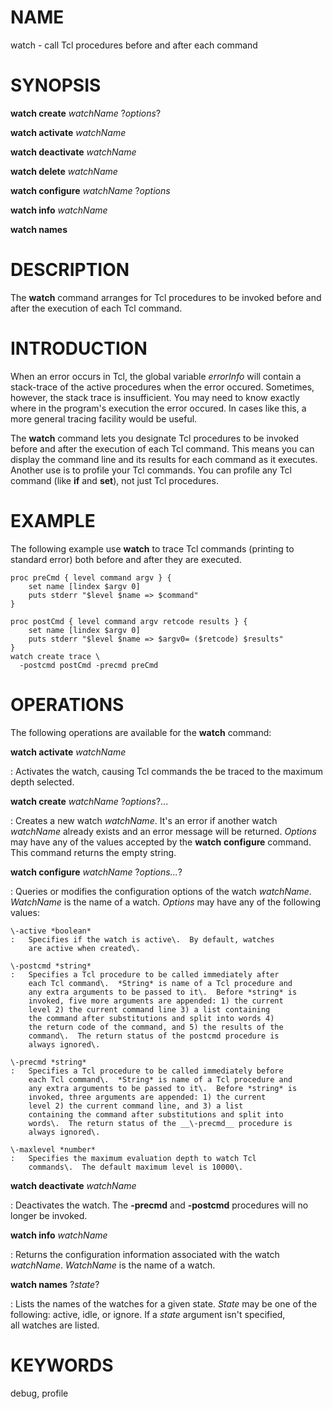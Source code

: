 

NAME
====

watch \- call Tcl procedures before and after each command

SYNOPSIS
========

__watch create__ *watchName* ?*options*?  

__watch activate__ *watchName*  

__watch deactivate__ *watchName*  

__watch delete__ *watchName*  

__watch configure__ *watchName* ?*options*  

__watch info__ *watchName*  

__watch names__  

DESCRIPTION
===========

The __watch__ command arranges for Tcl procedures to be invoked before and
after the execution of each Tcl command\.  

INTRODUCTION
============

When an error occurs in Tcl, the global variable *errorInfo* will contain
a stack\-trace of the active procedures when the error occured\.
Sometimes, however, the stack trace is insufficient\.  You may need to
know exactly where in the program\'s execution the error occured\.  In
cases like this, a more general tracing facility would be useful\.

The __watch__ command lets you designate Tcl procedures to be invoked
before and after the execution of each Tcl command\.  This means you can
display the command line and its results for each command as it
executes\.  Another use is to profile your Tcl commands\.  You can
profile any Tcl command (like __if__ and __set__), not just Tcl procedures\.

EXAMPLE
=======

The following example use __watch__ to trace Tcl commands (printing to
standard error) both before and after they are executed\.

~~~~~
proc preCmd { level command argv } {
    set name [lindex $argv 0]
    puts stderr "$level $name => $command"
}

proc postCmd { level command argv retcode results } {
    set name [lindex $argv 0]
    puts stderr "$level $name => $argv0= ($retcode) $results"
}
watch create trace \
  -postcmd postCmd -precmd preCmd
~~~~~

OPERATIONS
==========

The following operations are available for the __watch__ command:

__watch activate__ *watchName*

:   Activates the watch, causing Tcl commands the be traced to the
    maximum depth selected\.  

__watch create__ *watchName* ?*options*?\.\.\.

:   Creates a new watch *watchName*\. It\'s an error if another watch
    *watchName* already exists and an error message will be returned\.
    *Options* may have any of the values accepted by the __watch__
    __configure__ command\.  This command returns the empty string\.

__watch configure__ *watchName* ?*options\.\.\.*?

:   Queries or modifies the configuration options of the watch
    *watchName*\.  *WatchName* is the name of a watch\.  *Options* may have
    any of the following values:  

    \-active *boolean*
    :   Specifies if the watch is active\.  By default, watches
        are active when created\.  

    \-postcmd *string*
    :   Specifies a Tcl procedure to be called immediately after
        each Tcl command\.  *String* is name of a Tcl procedure and
        any extra arguments to be passed to it\.  Before *string* is
        invoked, five more arguments are appended: 1) the current
        level 2) the current command line 3) a list containing
        the command after substitutions and split into words 4)
        the return code of the command, and 5) the results of the
        command\.  The return status of the postcmd procedure is
        always ignored\.  

    \-precmd *string*
    :   Specifies a Tcl procedure to be called immediately before
        each Tcl command\.  *String* is name of a Tcl procedure and
        any extra arguments to be passed to it\.  Before *string* is
        invoked, three arguments are appended: 1) the current
        level 2) the current command line, and 3) a list
        containing the command after substitutions and split into
        words\.  The return status of the __\-precmd__ procedure is
        always ignored\.  

    \-maxlevel *number*
    :   Specifies the maximum evaluation depth to watch Tcl
        commands\.  The default maximum level is 10000\.

__watch deactivate__ *watchName*

:   Deactivates the watch\.  The __\-precmd__ and __\-postcmd__ procedures will
    no longer be invoked\.  

__watch info__ *watchName*

:   Returns the configuration information associated with the watch
    *watchName*\.  *WatchName* is the name of a watch\.  

__watch names__ ?*state*?

:   Lists the names of the watches for a given state\.  *State* may be
    one of the following: active, idle, or ignore\.  If a *state*
    argument isn\'t specified,  
    all watches are listed\.  

KEYWORDS
========

debug, profile  

